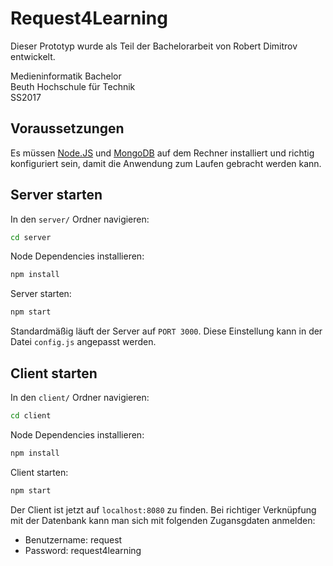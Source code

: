 # Request4Learning

Dieser Prototyp wurde als Teil der Bachelorarbeit von Robert Dimitrov entwickelt. 

Medieninformatik Bachelor  
Beuth Hochschule für Technik  
SS2017


## Voraussetzungen

Es müssen [Node.JS](https://nodejs.org/en/download/) und [MongoDB](https://www.mongodb.com/download-center#community) auf dem Rechner installiert und richtig konfiguriert sein, damit die Anwendung zum Laufen gebracht werden kann.

## Server starten 

In den ```server/``` Ordner navigieren:

```bash
cd server
```

Node Dependencies installieren:

```bash
npm install
```

Server starten:

```bash
npm start
```

Standardmäßig läuft der Server auf ```PORT 3000```. Diese Einstellung kann in der Datei ```config.js``` angepasst werden.

## Client starten

In den ```client/``` Ordner navigieren:

```bash
cd client
```

Node Dependencies installieren:

```bash
npm install
```

Client starten:

```bash
npm start
```

Der Client ist jetzt auf ```localhost:8080``` zu finden. Bei richtiger Verknüpfung mit der Datenbank kann man sich mit folgenden Zugansgdaten anmelden:

- Benutzername: request
- Password: request4learning